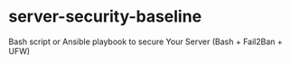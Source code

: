 # server-security-baseline
Bash script or Ansible playbook to secure Your Server (Bash + Fail2Ban + UFW)
